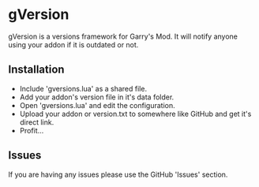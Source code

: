 gVersion
========
gVersion is a versions framework for Garry's Mod. It will notify anyone using your addon if it is outdated or not.

Installation
------------
* Include 'gversions.lua' as a shared file.
* Add your addon's version file in it's data folder.
* Open 'gversions.lua' and edit the configuration.
* Upload your addon or version.txt to somewhere like GitHub and get it's direct link.
* Profit...

Issues
------
If you are having any issues please use the GitHub 'Issues' section.
